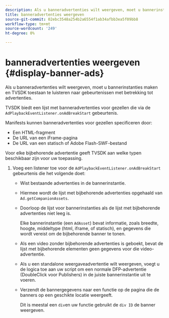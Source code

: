 ```yaml
---
description: Als u banneradvertenties wilt weergeven, moet u bannerinstanties maken en TVSDK toestaan te luisteren naar gebeurtenissen met betrekking tot advertenties.
title: banneradvertenties weergeven
source-git-commit: 02ebc3548a254b2a6554f1ab34afbb3ea5f09bb8
workflow-type: tm+mt
source-wordcount: '249'
ht-degree: 0%

---
```


# banneradvertenties weergeven {#display-banner-ads}

Als u banneradvertenties wilt weergeven, moet u bannerinstanties maken en TVSDK toestaan te luisteren naar gebeurtenissen met betrekking tot advertenties.

TVSDK biedt een lijst met banneradvertenties voor gezellen die via de `AdPlaybackEventListener.onAdBreakStart` gebeurtenis.

Manifests kunnen banneradvertenties voor gezellen specificeren door:

* Een HTML-fragment
* De URL van een iFrame-pagina
* De URL van een statisch of Adobe Flash-SWF-bestand

Voor elke bijbehorende advertentie geeft TVSDK aan welke typen beschikbaar zijn voor uw toepassing.

1. Voeg een listener toe voor de `AdPlaybackEventListener.onAdBreakStart` gebeurtenis die het volgende doet:

   * Wist bestaande advertenties in de bannerinstantie.
   * Hiermee wordt de lijst met bijbehorende advertenties opgehaald van `Ad.getCompanionAssets`.
   * Doorloop de lijst voor bannerinstanties als de lijst met bijbehorende advertenties niet leeg is.

     Elke bannerinstantie (een `AdAsset`) bevat informatie, zoals breedte, hoogte, middeltype (html, iframe, of statisch), en gegevens die wordt vereist om de bijbehorende banner te tonen.
   * Als een video zonder bijbehorende advertenties is geboekt, bevat de lijst met bijbehorende elementen geen gegevens voor die video-advertentie.
   * Als u een standalone weergaveadvertentie wilt weergeven, voegt u de logica toe aan uw script om een normale DFP-advertentie (DoubleClick voor Publishers) in de juiste bannerinstantie uit te voeren.
   * Verzendt de bannergegevens naar een functie op de pagina die de banners op een geschikte locatie weergeeft.

     Dit is meestal een `div`en uw functie gebruikt de `div ID` de banner weergeven.
